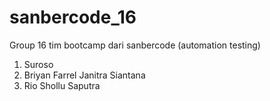 # sanbercode_16
Group 16 tim bootcamp dari sanbercode (automation testing)
1. Suroso
2. Briyan Farrel Janitra Siantana
3. Rio Shollu Saputra